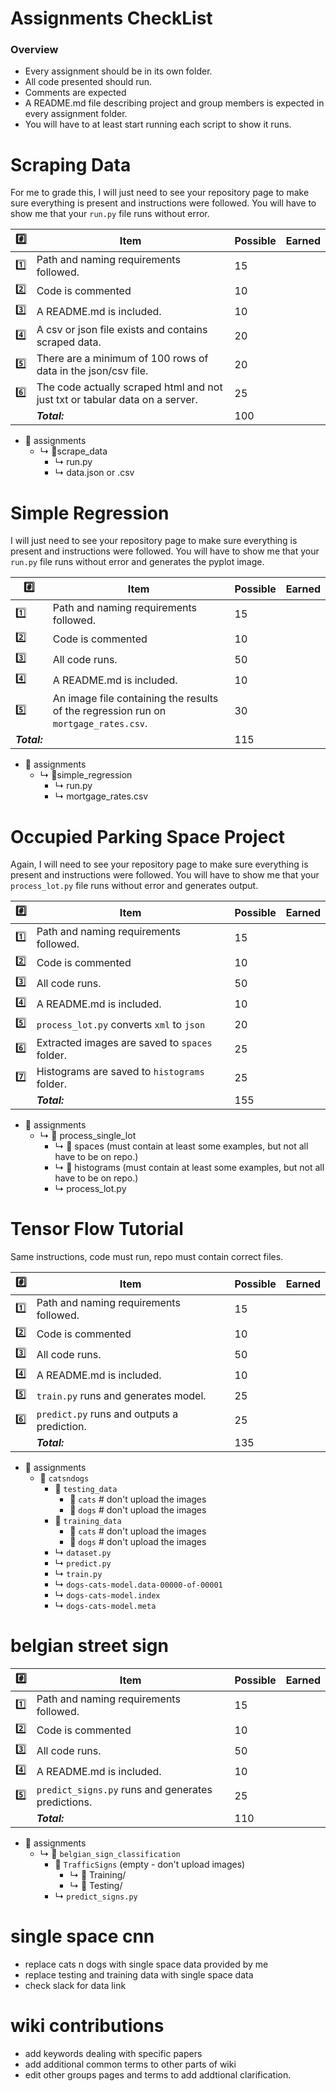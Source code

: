 Assignments CheckList
=====================

### Overview
- Every assignment should be in its own folder.
- All code presented should run.
- Comments are expected
- A README.md file describing project and group members is expected in every assignment folder.
- You will have to at least start running each script to show it runs. 


Scraping Data
======

For me to grade this, I will just need to see your repository page to make sure everything is present and instructions were followed. You will have to show me that your `run.py` file runs without error.

| :hash:       | Item                                                                         | Possible | Earned |
|--------------|------------------------------------------------------------------------------|----------|--------|
| :one:        | Path and naming requirements followed.                                       | 15       |        |
| :two:        | Code is commented                                                            | 10       |        |
| :three:      | A README.md is included.                                                     | 10       |        |
| :four:       | A csv or json file exists and contains scraped data.                         | 20       |        |
| :five:       | There are a minimum of 100 rows of data in the json/csv file.                | 20       |        |
| :six:        | The code actually scraped html and not just txt or tabular data on a server. | 25       |        |
|              | ***Total:***                                                                 | 100      |        |

- &#128193; assignments
  - &#x21b3; &#128193;scrape_data
      - &#x21b3; run.py
      - &#x21b3; data.json or .csv      


Simple Regression
=================

I will just need to see your repository page to make sure everything is present and instructions were followed. You will have to show me that your `run.py` file runs without error and generates the pyplot image.

| :hash:       | Item                                                                                | Possible | Earned |
|--------------|-------------------------------------------------------------------------------------|----------|--------|
| :one:        | Path and naming requirements followed.                                              | 15       |        |
| :two:        | Code is commented                                                                   | 10       |        |
| :three:      | All code runs.                                                                      | 50       |        |
| :four:       | A README.md is included.                                                            | 10       |        |
| :five:       | An image file containing the results of the regression run on `mortgage_rates.csv`. | 30       |        |
| ***Total:*** |                                                                                     | 115      |        |

- &#128193; assignments
  - &#x21b3; &#128193;simple_regression
      - &#x21b3; run.py
      - &#x21b3; mortgage_rates.csv  


Occupied Parking Space Project
==============================

Again, I will need to see your repository page to make sure everything is present and instructions were followed. You will have to show me that your `process_lot.py` file runs without error and generates output. 

| :hash:       | Item                                           | Possible | Earned |
|--------------|------------------------------------------------|----------|--------|
| :one:        | Path and naming requirements followed.         | 15       |        |
| :two:        | Code is commented                              | 10       |        |
| :three:      | All code runs.                                 | 50       |        |
| :four:       | A README.md is included.                       | 10       |        |
| :five:       | `process_lot.py` converts `xml` to `json`      | 20       |        |
| :six:        | Extracted images are saved to `spaces` folder. | 25       |        |
| :seven:      | Histograms are saved to `histograms` folder.   | 25       |        |
|              | ***Total:***                                   | 155      |        |

- &#128193; assignments
  - &#x21b3; &#128193; process_single_lot
      - &#x21b3; &#128193; spaces (must contain at least some examples, but not all have to be on repo.)
      - &#x21b3; &#128193; histograms (must contain at least some examples, but not all have to be on repo.)
      - &#x21b3; process_lot.py

Tensor Flow Tutorial
====================

Same instructions, code must run, repo must contain correct files. 

| :hash:       | Item                                        | Possible | Earned |
|--------------|---------------------------------------------|----------|--------|
| :one:        | Path and naming requirements followed.      | 15       |        |
| :two:        | Code is commented                           | 10       |        |
| :three:      | All code runs.                              | 50       |        |
| :four:       | A README.md is included.                    | 10       |        |
| :five:       | `train.py` runs and generates model.        | 25       |        |
| :six:        | `predict.py` runs and outputs a prediction. | 25       |        |
|              | ***Total:***                                | 135      |        |

- &#128193; assignments 
    - &#128193; `catsndogs`
        - &#128193; `testing_data`
            - &#128193; `cats` # don't upload the images
            - &#128193; `dogs` # don't upload the images
        - &#128193; `training_data`
            - &#128193; `cats` # don't upload the images
            - &#128193; `dogs` # don't upload the images
        - &#x21b3; `dataset.py`
        - &#x21b3; `predict.py`
        - &#x21b3; `train.py`
        - &#x21b3; `dogs-cats-model.data-00000-of-00001`
        - &#x21b3; `dogs-cats-model.index`
        - &#x21b3; `dogs-cats-model.meta`

belgian street sign
===================

| :hash:       | Item                                               | Possible | Earned |
|--------------|----------------------------------------------------|----------|--------|
| :one:        | Path and naming requirements followed.             | 15       |        |
| :two:        | Code is commented                                  | 10       |        |
| :three:      | All code runs.                                     | 50       |        |
| :four:       | A README.md is included.                           | 10       |        |
| :five:       | `predict_signs.py` runs and generates predictions. | 25       |        |
|              |   ***Total:***                                     |  110        |        |

- &#128193; assignments 
    - &#x21b3; &#128193; `belgian_sign_classification`
        - &#128193; `TrafficSigns` (empty - don't upload images)
            - &#x21b3; &#128193; Training/
            - &#x21b3; &#128193; Testing/
        - &#x21b3; `predict_signs.py`

single space cnn
================

- replace cats n dogs with single space data provided by me
- replace testing and training data with single space data
- check slack for data link 


wiki contributions
==================

- add keywords dealing with specific papers
- add additional common terms to other parts of wiki
- edit other groups pages and terms to add addtional clarification.
